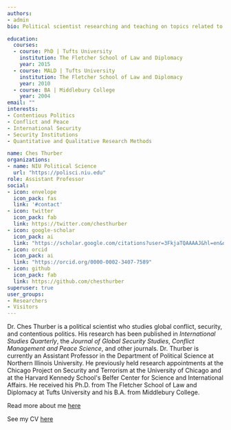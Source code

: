 ```yaml
---
authors:
- admin
bio: Political scientist researching and teaching on topics related to conflict, security, and contentious politics.

education:
  courses:
  - course: PhD | Tufts University
    institution: The Fletcher School of Law and Diplomacy
    year: 2015
  - course: MALD | Tufts University
    institution: The Fletcher School of Law and Diplomacy
    year: 2010
  - course: BA | Middlebury College
    year: 2004
email: ""
interests:
- Contentious Politics
- Conflict and Peace
- International Security
- Security Institutions
- Quantitative and Qualitative Research Methods

name: Ches Thurber
organizations:
- name: NIU Political Science
  url: "https://polisci.niu.edu"
role: Assistant Professor
social:
- icon: envelope
  icon_pack: fas
  link: '#contact'
- icon: twitter
  icon_pack: fab
  link: https://twitter.com/chesthurber
- icon: google-scholar
  icon_pack: ai
  link: "https://scholar.google.com/citations?user=3FkjaTQAAAAJ&hl=en&oi=ao"
- icon: orcid
  icon_pack: ai
  link: "https://orcid.org/0000-0002-3407-7589"
- icon: github
  icon_pack: fab
  link: https://github.com/chesthurber
superuser: true
user_groups:
- Researchers
- Visitors
---
```


Dr. Ches Thurber is a political scientist who studies global conflict, security, and contentious politics. His research has been published in *International Studies Quarterly*, the *Journal of Global Security Studies*, *Conflict Management and Peace Science*, and other journals. Dr. Thurber is currently an Assistant Professor in the Department of Political Science at Northern Illinois University. He previously held research appointments at the Chicago Project on Security and Terrorism at the University of Chicago and at the Harvard Kennedy School's Belfer Center for Science and International Affairs. He received his Ph.D. from The Fletcher School of Law and Diplomacy at Tufts University and his B.A. from Middlebury College. 

Read more about me [here](bio/)

See my CV [here](files/CV_Thurber_Public.pdf)

